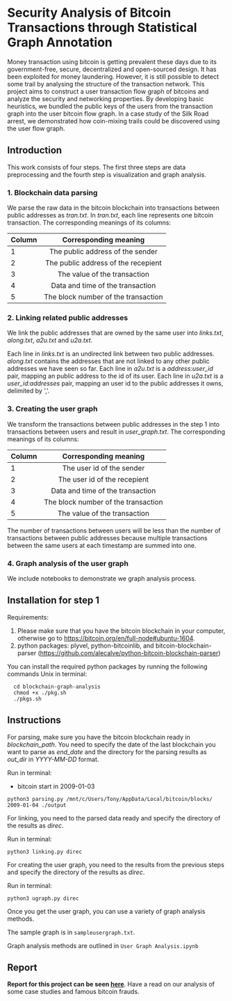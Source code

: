 # Security Analysis of Bitcoin Transactions through Statistical Graph Annotation

Money transaction using bitcoin is getting prevalent these days due to its government-free, secure, decentralized and open-sourced
design. It has been exploited for money laundering. However, it is still possible to detect some trail by analysing the structure of the transaction network. This project aims to construct a user transaction flow graph of bitcoins and analyze the security and networking properties. By developing basic heuristics, we bundled the public keys of the users from the transaction graph into the user bitcoin flow graph. In a case study of the Silk Road arrest, we demonstrated how coin-mixing trails could be discovered using the user flow graph.

## Introduction
This work consists of four steps. The first three steps are data preprocessing and the fourth step is visualization and graph analysis.
### 1. Blockchain data parsing
We parse the raw data in the bitcoin blockchain into transactions between public addresses as *tran.txt*. In *tran.txt*, each line represents one bitcoin transaction. The corresponding meanings of its columns:



| Column       | Corresponding meaning          | 
| ------------- |:-------------:|
| 1      | The public address of the sender | 
| 2      | The public address of the recepient     |  
| 3 | The value of the transaction      |  
| 4 | Data and time of the transaction      |  
| 5 | The block number of the transaction      |  



### 2. Linking related public addresses
We link the public addresses that are owned by the same user into *links.txt*, *along.txt*, *a2u.txt* and *u2a.txt*. 

Each line in *links.txt* is an undirected link between two public addresses. *along.txt* contains the addresses that are not linked to any other public addresses we have seen so far. Each line in *a2u.txt* is a *address:user_id* pair, mapping an public address to the id of its user. Each line in *u2a.txt* is a *user_id:addresses* pair, mapping an user id to the public addresses it owns, delimited by ','.

### 3. Creating the user graph 
We transform the transactions between public addresses in the step 1 into transactions between users and result in *user_graph.txt*. The corresponding meanings of its columns:

| Column       | Corresponding meaning          | 
| ------------- |:-------------:|
| 1      | The user id of the sender | 
| 2      | The user id of the recepient     |  
| 3 | Data and time of the transaction      |  
| 4 | The block number of the transaction      |  
| 5 | The value of the transaction      |  

The number of transactions between users will be less than the number of transactions between public addresses because multiple transactions between the same users at each timestamp are summed into one.

### 4. Graph analysis of the user graph
We include notebooks to demonstrate we graph analysis process. 



## Installation for step 1

Requirements:
1. Please make sure that you have the bitcoin blockchain in your computer, otherwise go to https://bitcoin.org/en/full-node#ubuntu-1604.
2. python packages: plyvel, python-bitcoinlib, and bitcoin-blockchain-parser (https://github.com/alecalve/python-bitcoin-blockchain-parser)


You can install the required python packages by running the following commands Unix in terminal: 

```
  cd blockchain-graph-analysis
  chmod +x ./pkg.sh
  ./pkgs.sh
```

## Instructions
For parsing, make sure you have the bitcoin blockchain ready in *blockchain_path*. You need to specify the date of the last blockchain you want to parse as *end_date*  and the directory for the parsing results as *out_dir* in *YYYY-MM-DD* format. 

Run in terminal:
- bitcoin start in 2009-01-03
```
python3 parsing.py /mnt/c/Users/Tony/AppData/Local/bitcoin/blocks/ 2009-01-04 ./output
```

For linking, you need to the parsed data ready and specify the directory of the results as *direc*. 

Run in terminal:

```
python3 linking.py direc
```

For creating the user graph, you need to the results from the previous steps and specify the directory of the results as *direc*. 

Run in terminal:

```
python3 ugraph.py direc
```

Once you get the user graph, you can use a variety of graph analysis methods.

The sample graph is in `sampleusergraph.txt`.

Graph analysis methods are outlined in `User Graph Analysis.ipynb`

## Report

**Report for this project can be seen [here](https://github.com/pranav-ust/bitcoin/blob/master/Security%20Analysis%20of%20Bitcoin%20Transactions%20through%20Statistical%20Graph%20Annotation.pdf)**. Have a read on our analysis of some case studies and famous bitcoin frauds.